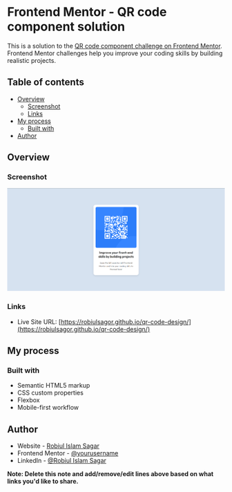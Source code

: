 # Frontend Mentor - QR code component solution

This is a solution to the [QR code component challenge on Frontend Mentor](https://www.frontendmentor.io/challenges/qr-code-component-iux_sIO_H). Frontend Mentor challenges help you improve your coding skills by building realistic projects. 

## Table of contents

- [Overview](#overview)
  - [Screenshot](#screenshot)
  - [Links](#links)
- [My process](#my-process)
  - [Built with](#built-with)
- [Author](#author)

## Overview

### Screenshot

![](./screenshot.png)


### Links

- Live Site URL: [https://robiulsagor.github.io/qr-code-design/](https://robiulsagor.github.io/qr-code-design/)

## My process

### Built with

- Semantic HTML5 markup
- CSS custom properties
- Flexbox
- Mobile-first workflow


## Author

- Website - [Robiul Islam Sagar](https://robiulportfolio.vercel.app/)
- Frontend Mentor - [@yourusername](https://www.frontendmentor.io/profile/yourusername)
- LinkedIn - [@Robiul Islam Sagar](https://www.linkedin.com/in/robiul-islam-sagar-356582226/)

**Note: Delete this note and add/remove/edit lines above based on what links you'd like to share.**
